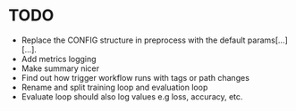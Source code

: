 # TODO

- Replace the CONFIG structure in preprocess with the default params[...][...].
- Add metrics logging
- Make summary nicer
- Find out how trigger workflow runs with tags or path changes
- Rename and split training loop and evaluation loop
- Evaluate loop should also log values e.g loss, accuracy, etc.